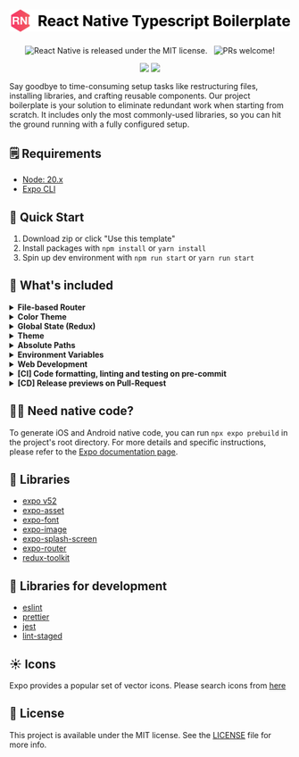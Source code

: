 <h1 align="center">
  <img src='https://github.com/wataru-maeda/react-native-boilerplate/blob/main/__DELELE_ME__/banner.png' width='600'>
</h1>

<p align="center">
  <img src="https://img.shields.io/badge/license-MIT-blue.svg" alt="React Native is released under the MIT license." />
  <img src="https://github.com/wataru-maeda/react-native-boilerplate/actions/workflows/preview.yml/badge.svg" alt="" />
  <img src="https://github.com/wataru-maeda/react-native-boilerplate/actions/workflows/test.yml/badge.svg" alt="" />
  <img src="https://img.shields.io/badge/PRs-welcome-brightgreen.svg" alt="PRs welcome!" />
</p>

<p align="center">
  <img src='https://github.com/wataru-maeda/react-native-boilerplate/blob/feat/expo-router/__DELELE_ME__/demo-dark-theme.gif' width='150px'>
  <img src='https://github.com/wataru-maeda/react-native-boilerplate/blob/feat/expo-router/__DELELE_ME__/demo-light-theme.gif' width='150px'>
</p>

Say goodbye to time-consuming setup tasks like restructuring files, installing libraries, and crafting reusable components. Our project boilerplate is your solution to eliminate redundant work when starting from scratch. It includes only the most commonly-used libraries, so you can hit the ground running with a fully configured setup.

## 🗒️ Requirements

- [Node: 20.x](https://nodejs.org/en)
- [Expo CLI](https://docs.expo.dev/more/expo-cli/)

## 🚀 Quick Start

1. Download zip or click "Use this template"
2. Install packages with `npm install` or `yarn install`
3. Spin up dev environment with `npm run start` or `yarn run start`

## 🤖 What's included


<details>
  <summary><b>File-based Router</b></summary>
  
####

The project has updated from react-navigation to `expo-router`, utilizing it for stack, tab, and drawer navigation configurations. 

The navigation structure consists of a [drawer](https://github.com/wataru-maeda/react-native-boilerplate/blob/feat/expo-router/app/(main)/(tabs)/home/_layout.tsx) that wraps two Tabs ([home tab](https://github.com/wataru-maeda/react-native-boilerplate/blob/feat/expo-router/app/(main)/(tabs)/home/_layout.tsx) and [profile tab](https://github.com/wataru-maeda/react-native-boilerplate/blob/feat/expo-router/app/(main)/(tabs)/profile/_layout.tsx)). The Home tab contains [stack](https://github.com/wataru-maeda/react-native-boilerplate/blob/feat/expo-router/app/(main)/(tabs)/home/_layout.tsx) navigation for moving between home and details pages, while the Profile tab has Stack navigation for accessing profile and settings pages. This navigation system is designed to be both intuitive and highly customizable to suit specific requirements.

Navigation Hierarchy

```
root (drawer navigation)
  └── tabs navigation
        ├── home tab
        │   └── stack navigation
        │       ├── home screen
        │       └── details screen
        │
        └── profile Tab
            └── stack Navigation
                ├── profile screen
                └── settings screen
```

</details>

<details>
  <summary><b>Color Theme</b></summary>
  
####

The project initially setup with color schema hook which you can easily detect the current theme from the book. Switch color based on the theme. You can import [`useColorScheme`]() hook which adapt both mobile and web. The hook return the current color scheme name and flag (isDark, isLight). So it's easy to switch the color based on the theme.

</details>

<details>
  <summary><b>Global State (Redux)</b></summary>

####

Global state is quite important for app state management. The project uses Redux Toolkit for global state management. The project has pre-configured Redux Toolkit with Redux Hooks for immediate use. You can easily set up Redux Hooks by reviewing under [slices](https://github.com/wataru-maeda/react-native-boilerplate/tree/feat/expo-router/slices) directory. The application of Redux Hooks example (how to read and write) can be found in [root layout](https://github.com/wataru-maeda/react-native-boilerplate/blob/feat/expo-router/app/_layout.tsx#L23)

To add a new slice, you can copy and past [app.slice.ts](https://github.com/wataru-maeda/react-native-boilerplate/blob/feat/expo-router/slices/app.slice.ts) under slices directory and rename it. Then you can add the slice to the [store](https://github.com/wataru-maeda/react-native-boilerplate/blob/feat/expo-router/utils/store.ts#L10)

</details>

<details>
  <summary><b>Theme</b></summary>

####

This project centralizes the management of assets, including images, icons, fonts, colors within the [theme directory](https://github.com/wataru-maeda/react-native-boilerplate/blob/main/src/theme). For seamless integration of new assets, ensure their importation into the designated files where they will be utilized. This approach facilitates streamlined access to all assets via the theme structure.
To further optimize performance, asset preloading has been incorporated into the boilerplate. This setup also supports the use of SVG files, offering extensive flexibility in managing visual resources. Assets are made effortlessly accessible for implementation across the project by importing them directly from the theme.

</details>

<details>
  <summary><b>Absolute Paths</b></summary>

####

Navigating through complex project architectures with deeply nested folders often complicates the use of relative paths, potentially leading to errors. To alleviate this issue, our boilerplate simplifies the development process by facilitating the use of absolute paths. This means you can replace convoluted relative paths like `../../../components/Button` with straightforward references such as `@/components/elements/Button` in your import statements.
The implementation for this feature is configured within [tsconfig.json](https://github.com/wataru-maeda/react-native-boilerplate/blob/feat/expo-router/tsconfig.json#L6-L8) files. These configurations ensure a hassle-free experience in utilizing absolute paths across your project, enhancing clarity and reducing the likelihood of path-related errors.


</details>

<details>
  <summary><b>Environment Variables</b></summary>

####

The project use [dotenvx](https://dotenvx.com/) to load environment variables into the project. Currently Expo CLI and EAS CLI has different environment variable management. Expo CLI supports `.env` file but EAS CLI doesn't support `.env` file. So we need to use external env variable library like `dotenvx` to load environment variables to adjust both cases.

The project has pre-configured environment variables for development, and production environments which you can find in [.env.dev.example](https://github.com/wataru-maeda/react-native-boilerplate/blob/feat/expo-router/.env.dev.example) and [.env.production.example](https://github.com/wataru-maeda/react-native-boilerplate/blob/feat/expo-router/.env.prod.example). The configuration allows you to have separate expo project accounts for development and production environments.

To use your own expo project account in development environment for example,
1. Rename .env.dev.example to .env.dev
2. Update `owner` in [app.json](https://github.com/wataru-maeda/react-native-boilerplate/blob/feat/expo-router/app.json#L6) to your expo user name
3. Update `EXPO_SLUG` and `EXPO_PROJECT_ID` in .env.dev file at least
Now all ready to use your own expo project account in development environment.

To check if environment variables are propery loaded by command `npm run dev:config:public`. You can see the loaded environment variables in the console.

example:
```
{
  name: 'React Native Boilerplate',
  slug: 'react-native-boilerplate',
  version: '3.0.0',
  owner: 'wataru',
  newArchEnabled: true,
  platforms: [
    'ios',
    'android',
    'web'
  ],
  orientation: 'portrait',
  icon: './assets/images/logo-lg.png',
  userInterfaceStyle: 'automatic',
  description: undefined,
  sdkVersion: '52.0.0',
  plugins: [
    'expo-router',
    'expo-asset',
    [
      'expo-splash-screen',
      {
        backgroundColor: '#ffffff',
        image: './assets/images/logo-lg.png',
        imageWidth: 200,
        resizeMode: 'contain',
        dark: {
          backgroundColor: '#101212'
        }
      }
    ],
    [
      'expo-font',
      {
        fonts: [
          './assets/fonts/OpenSans-Bold.ttf',
          './assets/fonts/OpenSans-BoldItalic.ttf',
          './assets/fonts/OpenSans-Italic.ttf',
          './assets/fonts/OpenSans-Regular.ttf',
          './assets/fonts/OpenSans-Semibold.ttf',
          './assets/fonts/OpenSans-SemiboldItalic.ttf'
        ]
      }
    ]
  ],
  splash: {
    backgroundColor: '#ffffff',
    image: './assets/images/logo-lg.png',
    resizeMode: 'contain',
    dark: {
      backgroundColor: '#101212'
    }
  },
  ios: {
    supportsTablet: true,
    bundleIdentifier: 'com.watarumaeda.react-native-boilerplate'
  },
  android: {
    package: 'com.watarumaeda.react_native_boilerplate',
    adaptiveIcon: {
      foregroundImage: './assets/images/logo-sm.png',
      backgroundColor: '#ffffff'
    }
  },
  web: {
    favicon: './assets/images/logo-sm.png'
  },
  runtimeVersion: {
    policy: 'sdkVersion'
  },
  updates: {
    url: 'https://u.expo.dev/18adc0d0-eb1d-11e9-8009-d524ed5cc4a7'
  },
  extra: {
    env: 'development',
    apiUrl: 'https://example.com',
    eas: {
      projectId: '18adc0d0-eb1d-11e9-8009-d524ed5cc4a7'
    },
    router: {
      origin: false
    }
  },
  androidStatusBar: {
    backgroundColor: '#ffffff'
  }
}
```

Environment variables can be defined within the respective files for different deployment stages: [.env.development](https://github.com/wataru-maeda/react-native-boilerplate/blob/main/.env.development) for development, [.env.production](https://github.com/wataru-maeda/react-native-boilerplate/blob/main/.env.production) for production, and [.env.test](https://github.com/wataru-maeda/react-native-boilerplate/blob/main/.env.test) for test.
- To spinup the project in a ***development*** environment, execute `npm run start:dev`. Conversely, for launching the project in a ***production***, use `npm run start`.
- It is imperative to avoid storing sensitive information, such as private keys, within variables prefixed by `EXPO_PUBLIC_`. For comprehensive guidelines on securely managing sensitive data, refer to the recommendations provided in [storing sensitive info](https://reactnative.dev/docs/security#storing-sensitive-info).

</details>

<details>
  <summary><b>Web Development</b></summary>
  
####

The project supports web development through Expo Web, enabling you to build and deploy your React Native application for browsers.
- Run `npm run web` or `yarn web` to start the development server for web.
- Execute `npm run dev:deploy:web` to build and deploy your web application in one step.
- Web-specific configurations can be adjusted in [app.config.ts](https://github.com/wataru-maeda/react-native-boilerplate/blob/main/app.config.ts) under the `web` property.
- The deployment process utilizes GitHub Pages, configured through the project's GitHub repository settings.

</details>

<details>
  <summary><b>[CI] Code formatting, linting and testing on pre-commit</b></summary>

####

- Configurations for Eslint, Prettier, and Jest have been meticulously established to ensure your code remains clean and adheres to best practices. Here's a breakdown of how these tools enhance your development workflow:
1. Throughout the coding process, these integrated tools proactively scan and refine your code. Activating the 'Format on Save' feature further streamlines this process, automatically tidying your code with each save.
2. Committing changes triggers a pre-commit script that meticulously checks, formats, and tests your code. This comprehensive review process ensures your contributions are both error-free and stylistically consistent.
3. Successfully navigating through the stages of code verification, formatting, and testing empowers you to commit your changes with absolute confidence. You can rest assured knowing your code is not only efficient but also meets the highest standards of quality and reliability.

</details>

<details>
  <summary><b>[CD] Release previews on Pull-Request</b></summary>

####

- When you've completed your work and need to share a preview with the QA team, our boilerplate automates the distribution process for you. Here's how it works:
1. Whenever you create a pull request (PR) or merge, it automatically generates a preview channel in your Expo account.
2. You don't need to run 'eas' commands every time you create a PR; the process is streamlined for you.
3. The continuous delivery (CD) process is managed through the [preview.yml](https://github.com/wataru-maeda/react-native-boilerplate/blob/main/.github/workflows/preview.yml) configuration file, which utilizes [expo-github-action](https://github.com/expo/expo-github-action).

To set up the CD workflow, follow these steps:
1. Create an `EXPO_TOKEN` in your Expo account. You can do this by visiting [this link](https://expo.dev/accounts/%5Baccount%5D/settings/access-tokens).
2. In your GitHub repository, go to **Settings**, then navigate to **Secrets and variables** -> **Actions** -> **Add new repository secret**. Make sure to name the secret as `EXPO_TOKEN`.
3. Update `name`, `slug`, `owner`, `projectId` and `url` in [app.json](https://github.com/wataru-maeda/react-native-boilerplate/blob/main/app.json):
4. Update in `name`, `slug`, `projectId`, `ios`, `android` in [app.config.ts](https://github.com/wataru-maeda/react-native-boilerplate/blob/main/app.config.ts)
6. After you push changes to the main branch, a new preview will be created automatically.


</details>

## 🧑‍💻 Need native code?

To generate iOS and Android native code, you can run `npx expo prebuild` in the project's root directory. For more details and specific instructions, please refer to the [Expo documentation page](https://docs.expo.dev/workflow/prebuild/).

## 🥇 Libraries

- [expo v52](https://docs.expo.dev/versions/v52.0.0)
- [expo-asset](https://docs.expo.dev/versions/latest/sdk/asset/)
- [expo-font](https://docs.expo.dev/versions/latest/sdk/font/)
- [expo-image](https://docs.expo.dev/versions/latest/sdk/image/)
- [expo-splash-screen](https://docs.expo.dev/versions/latest/sdk/splash-screen/)
- [expo-router](https://github.com/react-navigation/react-navigation)
- [redux-toolkit](https://redux-toolkit.js.org/)

## 🥈 Libraries for development

- [eslint](https://github.com/eslint/eslint)
- [prettier](https://github.com/prettier/prettier)
- [jest](https://jestjs.io/)
- [lint-staged](https://github.com/okonet/lint-staged)

## ☀️ Icons

Expo provides a popular set of vector icons. Please search icons from [here](https://icons.expo.fyi/)


## 📓 License

This project is available under the MIT license. See the [LICENSE](https://github.com/wataru-maeda/react-native-boilerplate/blob/main/LICENSE) file for more info.